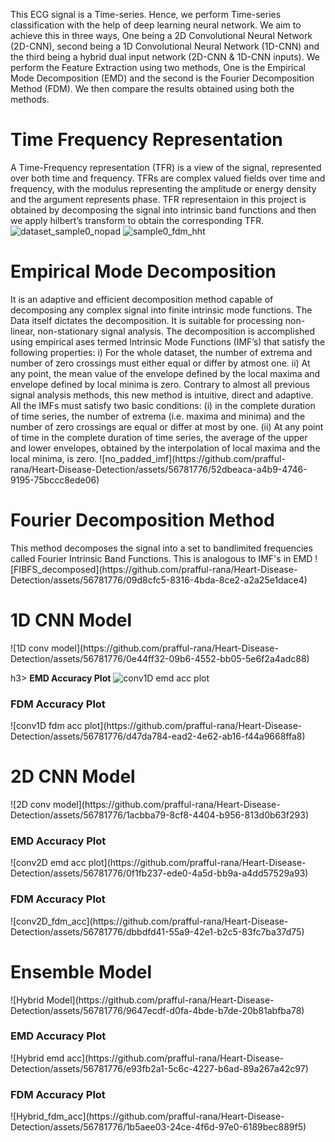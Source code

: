 This ECG signal is a Time-series. Hence, we perform Time-series classification with the help of deep learning neural network. We aim to achieve this in three ways, One being a 2D Convolutional Neural Network (2D-CNN), second being a 1D Convolutional Neural Network (1D-CNN) and the third being a hybrid dual input network (2D-CNN & 1D-CNN inputs). We perform the Feature Extraction using two methods, One is the Empirical Mode Decomposition (EMD) and the second is the Fourier Decomposition Method (FDM). We then compare the results obtained using both the methods.

<h1> Time Frequency Representation </h1>

A Time-Frequency representation (TFR) is a view of the signal, represented over both time and frequency. TFRs are complex valued fields over time and frequency, with the modulus representing the amplitude or energy density and the argument represents phase. TFR representaion in this project is obtained by decomposing the signal into intrinsic band functions and then we apply hilbert’s transform to obtain the corresponding TFR.
![dataset_sample0_nopad](https://github.com/prafful-rana/Heart-Disease-Detection/assets/56781776/7390d23e-0cdb-433a-ab9e-ede11fcac9d8)
![sample0_fdm_hht](https://github.com/prafful-rana/Heart-Disease-Detection/assets/56781776/dacc198a-bb70-471d-b2c4-ce48d942f141)

<h1>Empirical Mode Decomposition</h1>
It is an adaptive and efficient decomposition method capable of decomposing any complex signal into finite intrinsic mode functions. The Data itself dictates the decomposition. It is suitable for processing non-linear, non-stationary signal analysis. The decomposition is accomplished using empirical ases termed Intrinsic Mode Functions (IMF’s) that satisfy
the following properties:
i) For the whole dataset, the number of extrema and number of zero crossings must either
equal or differ by atmost one.
ii) At any point, the mean value of the envelope defined by the local maxima and envelope
defined by local minima is zero. Contrary to almost all previous signal analysis methods, this new method is intuitive, direct and adaptive.
All the IMFs must satisfy two basic conditions:
(i) in the complete duration of time series, the number of extrema (i.e. maxima and minima) and the number of zero crossings are equal or differ at most by one. 
(ii) At any point of time in the complete duration of time series, the average of the upper and lower envelopes, obtained by the interpolation of local maxima and the local minima, is zero.
![no_padded_imf](https://github.com/prafful-rana/Heart-Disease-Detection/assets/56781776/52dbeaca-a4b9-4746-9195-75bccc8ede06)

<h1>Fourier Decomposition Method</h1>
This method decomposes the signal into a set to bandlimited frequencies called Fourier Intrinsic Band Functions. This is analogous to IMF's in EMD
![FIBFS_decomposed](https://github.com/prafful-rana/Heart-Disease-Detection/assets/56781776/09d8cfc5-8316-4bda-8ce2-a2a25e1dace4)

<h1> 1D CNN Model</h1>
![1D conv model](https://github.com/prafful-rana/Heart-Disease-Detection/assets/56781776/0e44ff32-09b6-4552-bb05-5e6f2a4adc88)

h3> <b> EMD Accuracy Plot</b></h3>
![conv1D emd acc plot](https://github.com/prafful-rana/Heart-Disease-Detection/assets/56781776/eccaa595-5579-44f1-aabb-8229c530e352)

<h3><b> FDM Accuracy Plot</b></h3>
![conv1D fdm acc plot](https://github.com/prafful-rana/Heart-Disease-Detection/assets/56781776/d47da784-ead2-4e62-ab16-f44a9668ffa8)

<h1> 2D CNN Model</h1>
![2D conv model](https://github.com/prafful-rana/Heart-Disease-Detection/assets/56781776/1acbba79-8cf8-4404-b956-813d0b63f293)

<h3> <b> EMD Accuracy Plot</b></h3>
![conv2D emd acc plot](https://github.com/prafful-rana/Heart-Disease-Detection/assets/56781776/0f1fb237-ede0-4a5d-bb9a-a4dd57529a93)

<h3><b> FDM Accuracy Plot</b></h3>
![conv2D_fdm_acc](https://github.com/prafful-rana/Heart-Disease-Detection/assets/56781776/dbbdfd41-55a9-42e1-b2c5-83fc7ba37d75)

<h1> Ensemble Model</h1>
![Hybrid Model](https://github.com/prafful-rana/Heart-Disease-Detection/assets/56781776/9647ecdf-d0fa-4bde-b7de-20b81abfba78)

<h3> <b> EMD Accuracy Plot</b></h3>
![Hybrid emd acc](https://github.com/prafful-rana/Heart-Disease-Detection/assets/56781776/e93fb2a1-5c6c-4227-b6ad-89a267a42c97)

<h3><b> FDM Accuracy Plot</b></h3>
![Hybrid_fdm_acc](https://github.com/prafful-rana/Heart-Disease-Detection/assets/56781776/1b5aee03-24ce-4f6d-97e0-6189bec889f5)
